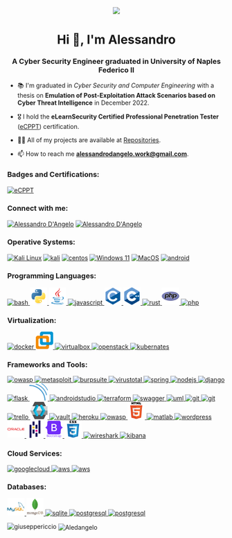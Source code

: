 <div id="header" align="center">
  <img src="https://media.giphy.com/media/iIGT8Y1rOYhBpdHh1C/giphy.gif" width="100"/>
</div>

<h1 align="center">Hi 👋, I'm Alessandro</h1>
<h3 align="center">A Cyber Security Engineer graduated in University of Naples Federico II</h3>

<!-- <p align="left"> <img src="https://komarev.com/ghpvc/?username=Aledangelo" alt="Aledangelo" /> </p> -->

- 📚 I'm graduated in _Cyber Security and Computer Engineering_ with a thesis on **Emulation of Post-Exploitation Attack Scenarios based on Cyber Threat Intelligence** in December 2022.

- 🎖️ I hold the **eLearnSecurity Certified Professional Penetration Tester** ([eCPPT](https://ine.com/learning/certifications/external/elearnsecurity-mobile-application-penetration-tester)) certification.
 
- 👨‍💻 All of my projects are available at [Repositories](https://github.com/Aledangelo?tab=repositories).

- 📫 How to reach me **alessandrodangelo.work@gmail.com**.

<h3 align="left">Badges and Certifications:</h3>
<p align="left">
  <a href="https://certs.ine.com/c27a8362-6132-4755-a853-f862f6571d4a#gs.9i9vsd" target="blank"><img align="center" src="https://templates.images.credential.net/16947190403078086581199361007762.png" alt="eCPPT" height="120" /></a> 
</p>

<h3 align="left">Connect with me:</h3>
<p align="left">
  <a href="https://www.linkedin.com/in/alessandro-d%E2%80%99angelo-6a0848206/" target="blank"><img align="center" src="https://raw.githubusercontent.com/rahuldkjain/github-profile-readme-generator/master/src/images/icons/Social/linked-in-alt.svg" alt="Alessandro D'Angelo" height="30" width="40" /></a> 
  <a href="https://x.com/403F0rbdn" target="blank"><img align="center" src="https://www.vectorlogo.zone/logos/x/x-icon.svg" alt="Alessandro D'Angelo" height="30" width="40" /></a> 
</p>

<h3 align="left">Operative Systems:</h3>
<p align="left">
  <a href="https://www.kali.org/" target="blank"><img align="center" src="https://upload.vectorlogo.zone/logos/kali/images/4f107199-98a3-43c2-9d1f-19af3082b59b.svg" alt="Kali Linux" height="40" /></a>
  <a href="https://ubuntu.com/" target="blank"><img align="center" src="https://www.vectorlogo.zone/logos/ubuntu/ubuntu-ar21.svg" alt="kali" height="40" /></a>
  <a href="https://www.centos.org/" target="blank"><img align="center" src="https://www.vectorlogo.zone/logos/centos/centos-icon.svg" alt="centos" height="40" /></a>
  <a href="https://www.microsoft.com/software-download/windows11" target="blank"><img align="center" src="https://external-content.duckduckgo.com/iu/?u=https%3A%2F%2Fwww.pngall.com%2Fwp-content%2Fuploads%2F10%2FWindows-11-PNG.png&f=1&nofb=1&ipt=bfb171abe02d93c8cf101febbf36d671e856499d13d9aa07a3e7b4a65cfafdac&ipo=images" alt="Windows 11" height="60" /></a>
  <a href="https://www.apple.com/it/macos/sonoma/" target="blank"><img align="center" src="https://upload.wikimedia.org/wikipedia/commons/thumb/8/89/Mac_OS_wordmark_logo.svg/800px-Mac_OS_wordmark_logo.svg.png" alt="MacOS" height="25" /></a>
  <a href="https://www.android.com/intl/en_en/" target="blank"><img align="center" src="https://www.vectorlogo.zone/logos/android/android-icon.svg" alt="android" height="40" /></a>
</p>

<h3 align="left">Programming Languages:</h3>
<p align="left">
<a href="https://www.gnu.org/software/bash/" target="_blank" rel="noreferrer"> <img src="https://www.vectorlogo.zone/logos/gnu_bash/gnu_bash-icon.svg" alt="bash" width="40" height="40"/> </a>
<a href="https://www.python.org" target="_blank" rel="noreferrer"> <img src="https://raw.githubusercontent.com/devicons/devicon/master/icons/python/python-original.svg" alt="python" width="40" height="40"/> </a>
<a href="https://www.java.com" target="_blank" rel="noreferrer"> <img src="https://raw.githubusercontent.com/devicons/devicon/master/icons/java/java-original.svg" alt="java" width="40" height="40"/> </a>
<a href="https://javascript.info/" target="_blank" rel="noreferrer"> <img src="https://www.vectorlogo.zone/logos/javascript/javascript-icon.svg" alt="javascript" width="40" height="40"/> </a>
<a href="https://www.cprogramming.com/" target="_blank" rel="noreferrer"> <img src="https://raw.githubusercontent.com/devicons/devicon/master/icons/c/c-original.svg" alt="c" width="40" height="40"/> </a>
<a href="https://www.w3schools.com/cpp/" target="_blank" rel="noreferrer"> <img src="https://raw.githubusercontent.com/devicons/devicon/master/icons/cplusplus/cplusplus-original.svg" alt="cplusplus" width="40" height="40"/> </a>
<a href="https://www.rust-lang.org/" target="_blank" rel="noreferrer"> <img src="https://www.vectorlogo.zone/logos/rust-lang/rust-lang-ar21.svg" alt="rust" height="40"/> </a>
<a href="https://www.php.net" target="_blank" rel="noreferrer"> <img src="https://raw.githubusercontent.com/devicons/devicon/master/icons/php/php-original.svg" alt="php" width="40" height="40"/> </a>
<a href="https://learn.microsoft.com/en-us/powershell/scripting/overview?view=powershell-7.4" target="_blank" rel="noreferrer"> <img src="https://upload.vectorlogo.zone/logos/microsoft_powershell/images/1ba9f345-6513-4bef-a85e-4636d21b98b7.svg" alt="php" width="40" height="40"/> </a>
</p>

<h3 align="left">Virtualization:</h3>
<p align="left">
<a href="https://www.docker.com/" target="_blank" rel="noreferrer"> <img src="https://www.vectorlogo.zone/logos/docker/docker-official.svg" alt="docker" height="40"/> </a>
<a href="https://www.vmware.com" target="_blank" rel="noreferrer"> <img src="https://raw.githubusercontent.com/walkxcode/dashboard-icons/93ab09fc0a7a0134a9274af73a572843c480163a/svg/vmware-workstation.svg" alt="vmware" height="40"/> </a>
<a href="https://www.virtualbox.org/" target="_blank" rel="noreferrer"> <img src="https://www.vectorlogo.zone/logos/virtualbox/virtualbox-icon.svg" alt="virtualbox" height="40"/> </a>
<a href="https://www.openstack.org/" target="_blank" rel="noreferrer"> <img src="https://www.vectorlogo.zone/logos/openstack/openstack-icon.svg" alt="openstack" height="40"/> </a>
<a href="https://kubernetes.io/it/" target="_blank" rel="noreferrer"> <img src="https://www.vectorlogo.zone/logos/kubernetes/kubernetes-icon.svg" alt="kubernates" height="40"/> </a>
</p>

<h3 align="left">Frameworks and Tools:</h3>
<p align="left"> 
<a href="https://owasp.org/" target="_blank" rel="noreferrer"> <img src="https://upload.vectorlogo.zone/logos/owasp/images/d94aaf2a-2dff-4b80-829f-bebf5df933a3.svg" alt="owasp" height="40"/> </a>
<a href="https://www.metasploit.com/" target="_blank" rel="noreferrer"> <img src="https://raw.githubusercontent.com/PapirusDevelopmentTeam/papirus-icon-theme/b4c51e297e9151289578f9b924c49a2b250a1d32/Papirus/64x64/apps/metasploit.svg" alt="metasploit" height="40"/> </a>
<a href="https://portswigger.net/burp" target="_blank" rel="noreferrer"> <img src="https://raw.githubusercontent.com/simple-icons/simple-icons/cffa080ca9470893355db2e4e9588823953c89ce/icons/burpsuite.svg" alt="burpsuite" height="40"/> </a>
<a href="https://www.virustotal.com/gui/home/upload" target="_blank" rel="noreferrer"> <img src="https://www.vectorlogo.zone/logos/virustotal/virustotal-icon.svg" alt="virustotal" height="40"/> </a>
<a href="https://spring.io/" target="_blank" rel="noreferrer"> <img src="https://www.vectorlogo.zone/logos/springio/springio-icon.svg" alt="spring" height="40"/> </a>
<a href="https://nodejs.org/en/" target="_blank" rel="noreferrer"> <img src="https://www.vectorlogo.zone/logos/nodejs/nodejs-icon.svg" alt="nodejs" width="40" height="40"/> </a>
<a href="https://www.djangoproject.com/" target="_blank" rel="noreferrer"> <img src="https://www.vectorlogo.zone/logos/djangoproject/djangoproject-icon.svg" alt="django" height="40"/> </a>
<a href="https://flask.palletsprojects.com/" target="_blank" rel="noreferrer"> <img src="https://www.vectorlogo.zone/logos/pocoo_flask/pocoo_flask-icon.svg" alt="flask" width="40" height="40"/> </a>
<a href="https://www.sonarsource.com/products/sonarqube/" target="_blank" rel="noreferrer"> <img src="https://raw.githubusercontent.com/walkxcode/dashboard-icons/93ab09fc0a7a0134a9274af73a572843c480163a/svg/sonarqube.svg" alt="sonarqube" height="40"/> </a>
<a href="https://developer.android.com/studio" target="_blank" rel="noreferrer"> <img src="https://upload.vectorlogo.zone/logos/android_studio/images/7e1c4157-703e-4a97-a776-96d407fc6580.svg" alt="androidstudio" height="50"/> </a>
<a href="https://www.terraform.io/" target="_blank" rel="noreferrer"> <img src="https://www.vectorlogo.zone/logos/terraformio/terraformio-icon.svg" alt="terraform" height="50"/> </a>
<a href="https://swagger.io/" target="_blank" rel="noreferrer"> <img src="https://raw.githubusercontent.com/gilbarbara/logos/52addcaa18dfecb4df77f3ee0753dca6b98187ad/logos/swagger.svg" alt="swagger" width="40" height="40"/> </a>
<a href="https://en.wikipedia.org/wiki/Unified_Modeling_Language" target="_blank" rel="noreferrer"> <img src="https://upload.wikimedia.org/wikipedia/commons/thumb/d/d5/UML_logo.svg/400px-UML_logo.svg.png?20201218070520" alt="uml" height="40"/> </a>
<a href="https://code.visualstudio.com/" target="_blank" rel="noreferrer"> <img src="https://www.vectorlogo.zone/logos/visualstudio_code/visualstudio_code-icon.svg" alt="git" width="40" height="40"/> </a>
<a href="https://git-scm.com/" target="_blank" rel="noreferrer"> <img src="https://www.vectorlogo.zone/logos/git-scm/git-scm-icon.svg" alt="git" width="40" height="40"/> </a>
<a href="https://trello.com/home.html" target="_blank" rel="noreferrer"> <img src="https://www.vectorlogo.zone/logos/trello/trello-icon.svg" alt="trello  " width="40" height="40"/> </a>
<a href="https://www.keycloak.org/" target="_blank" rel="noreferrer"> <img src="https://raw.githubusercontent.com/cncf/artwork/48c0bc4da900c8eac334709d174ed7fd20bb045c/projects/keycloak/icon/color/keycloak-icon-color.svg" alt="keycloak" width="40" height="40"/> </a>
<a href="https://www.hashicorp.com/products/vault" target="_blank" rel="noreferrer"> <img src="https://www.vectorlogo.zone/logos/vaultproject/vaultproject-icon.svg" alt="vault"  height="40"/> </a>
<a href="https://heroku.com" target="_blank" rel="noreferrer"> <img src="https://www.vectorlogo.zone/logos/heroku/heroku-icon.svg" alt="heroku" width="40" height="40"/> </a> 
<a href="https://www.nist.gov/news-events/news/2024/05/nist-launches-aria-new-program-advance-sociotechnical-testing-and" target="_blank" rel="noreferrer"> <img src="https://www.vectorlogo.zone/logos/nist/nist-ar21.svg" alt="owasp" height="40"/> </a>
<a href="https://www.w3.org/html/" target="_blank" rel="noreferrer"> <img src="https://raw.githubusercontent.com/devicons/devicon/master/icons/html5/html5-original-wordmark.svg" alt="html5" width="40" height="40"/> </a> 
<a href="https://www.mathworks.com/" target="_blank" rel="noreferrer"> <img src="https://upload.wikimedia.org/wikipedia/commons/2/21/Matlab_Logo.png" alt="matlab" width="40" height="40"/> </a>
<a href="https://wordpress.com/" target="_blank" rel="noreferrer"> <img src="https://www.vectorlogo.zone/logos/wordpress/wordpress-icon.svg" alt="wordpress" width="40" height="40"/> </a>
<a href="https://www.oracle.com/" target="_blank" rel="noreferrer"> <img src="https://raw.githubusercontent.com/devicons/devicon/master/icons/oracle/oracle-original.svg" alt="oracle" width="40" height="40"/> </a> 
<a href="https://pandas.pydata.org/" target="_blank" rel="noreferrer"> <img src="https://raw.githubusercontent.com/devicons/devicon/2ae2a900d2f041da66e950e4d48052658d850630/icons/pandas/pandas-original.svg" alt="pandas" width="40" height="40"/> </a>  
<a href="https://getbootstrap.com" target="_blank" rel="noreferrer"> <img src="https://raw.githubusercontent.com/devicons/devicon/master/icons/bootstrap/bootstrap-plain-wordmark.svg" alt="bootstrap" width="40" height="40"/> </a> 
<a href="https://www.w3schools.com/css/" target="_blank" rel="noreferrer"> <img src="https://raw.githubusercontent.com/devicons/devicon/master/icons/css3/css3-original-wordmark.svg" alt="css3" width="40" height="40"/> </a>
<a href="https://www.wireshark.org/" target="_blank" rel="noreferrer"> <img src="https://www.vectorlogo.zone/logos/wireshark/wireshark-icon.svg" alt="wireshark" width="40" height="40"/> </a>
<a href="https://www.elastic.co/kibana" target="_blank" rel="noreferrer"> <img src="https://www.vectorlogo.zone/logos/elasticco_kibana/elasticco_kibana-icon.svg" alt="kibana" width="40" height="40"/> </a>
</p>

<h3 align="left">Cloud Services:</h3>
<p align="left">
<a href="https://cloud.google.com/gcp/" target="_blank" rel="noreferrer"> <img src="https://www.vectorlogo.zone/logos/google_cloud/google_cloud-icon.svg" alt="googlecloud" width="40" height="40"/> </a>
<a href="https://aws.amazon.com/" target="_blank" rel="noreferrer"> <img src="https://www.vectorlogo.zone/logos/amazon_aws/amazon_aws-icon.svg" alt="aws" width="40" height="40"/> </a>
<a href="https://www.cloud.it/home.aspx" target="_blank" rel="noreferrer"> <img src="https://external-content.duckduckgo.com/iu/?u=http%3A%2F%2Ftech.eu%2Fwp-content%2Fuploads%2F2017%2F06%2Flogo-aruba-cloud.png&f=1&nofb=1&ipt=1128918bf691b87851af6cc9d78d64fd180d6c3c6556e453c26405fd5439d821&ipo=images" alt="aws"  height="40"/> </a> 
</p>

<h3 align="left">Databases:</h3>
<p align="left">
<a href="https://www.mysql.com/" target="_blank" rel="noreferrer"> <img src="https://raw.githubusercontent.com/devicons/devicon/master/icons/mysql/mysql-original-wordmark.svg" alt="mysql" width="40" height="40"/> </a> 
<a href="https://www.mongodb.com/" target="_blank" rel="noreferrer"> <img src="https://raw.githubusercontent.com/devicons/devicon/master/icons/mongodb/mongodb-original-wordmark.svg" alt="mongodb" width="40" height="40"/> </a> 
<a href="https://www.sqlite.org/index.html" target="_blank" rel="noreferrer"> <img src="https://www.vectorlogo.zone/logos/sqlite/sqlite-icon.svg" alt="sqlite" width="40" height="40"/> </a>
<a href="https://www.postgresql.org/" target="_blank" rel="noreferrer"> <img src="https://www.vectorlogo.zone/logos/postgresql/postgresql-icon.svg" alt="postgresql" width="40" height="40"/> </a>
<a href="https://mariadb.org/" target="_blank" rel="noreferrer"> <img src="https://www.vectorlogo.zone/logos/mariadb/mariadb-ar21.svg" alt="postgresql"  height="40"/> </a>
</p>

<p><img align="left" src="https://github-readme-stats.vercel.app/api/top-langs?username=Aledangelo&show_icons=true&locale=en&layout=compact" alt="giuseppericcio" /></p>
<p>&nbsp;<img align="center" src="https://github-readme-stats.vercel.app/api?username=Aledangelo&show_icons=true&locale=en" alt="Aledangelo" /></p>